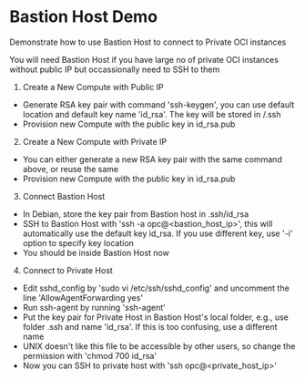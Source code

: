 # Bastion Host Demo

Demonstrate how to use Bastion Host to connect to Private OCI instances

You will need Bastion Host if you have large no of private OCI instances without public IP but occassionally need to SSH to them


1. Create a New Compute with Public IP

- Generate RSA key pair with command 'ssh-keygen', you can use default location and default key name 'id_rsa'. The key will be stored in <HOME>/.ssh
- Provision new Compute with the public key in id_rsa.pub
  
2. Create a New Compute with Private IP

- You can either generate a new RSA key pair with the same command above, or reuse the same
- Provision new Compute with the public key in id_rsa.pub

3. Connect Bastion Host
- In Debian, store the key pair from Bastion host in .ssh/id_rsa
- SSH to Bastion Host with 'ssh -a opc@<bastion_host_ip>', this will automatically use the default key id_rsa. If you use different key, use '-i' option to specify key location
- You should be inside Bastion Host now

4. Connect to Private Host

- Edit sshd_config by 'sudo vi /etc/ssh/sshd_config' and uncomment the line 'AllowAgentForwarding yes'
- Run ssh-agent by running 'ssh-agent'
- Put the key pair for Private Host in Bastion Host's local folder, e.g., use folder .ssh and name 'id_rsa'. If this is too confusing, use a different name
- UNIX doesn't like this file to be accessible by other users, so change the permission with 'chmod 700 id_rsa'
- Now you can SSH to private host with 'ssh opc@<private_host_ip>'

